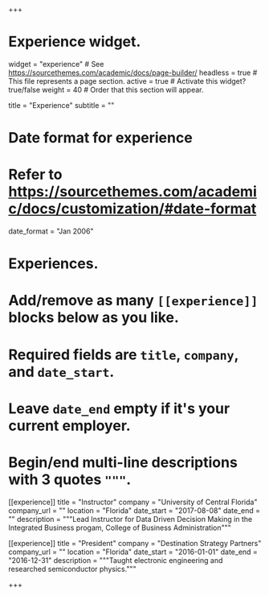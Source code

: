+++
# Experience widget.
widget = "experience"  # See https://sourcethemes.com/academic/docs/page-builder/
headless = true  # This file represents a page section.
active = true  # Activate this widget? true/false
weight = 40  # Order that this section will appear.

title = "Experience"
subtitle = ""

# Date format for experience
#   Refer to https://sourcethemes.com/academic/docs/customization/#date-format
date_format = "Jan 2006"

# Experiences.
#   Add/remove as many `[[experience]]` blocks below as you like.
#   Required fields are `title`, `company`, and `date_start`.
#   Leave `date_end` empty if it's your current employer.
#   Begin/end multi-line descriptions with 3 quotes `"""`.
[[experience]]
  title = "Instructor"
  company = "University of Central Florida"
  company_url = ""
  location = "Florida"
  date_start = "2017-08-08"
  date_end = ""
  description = """Lead Instructor for Data Driven Decision Making in the Integrated Business progam, College of Business Administration"""
  
[[experience]]
  title = "President"
  company = "Destination Strategy Partners"
  company_url = ""
  location = "Florida"
  date_start = "2016-01-01"
  date_end = "2016-12-31"
  description = """Taught electronic engineering and researched semiconductor physics."""

+++
